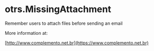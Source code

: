 # otrs.MissingAttachment
Remember users to attach files before sending an email

More information at:

[http://www.complemento.net.br](https://www.complemento.net.br)

